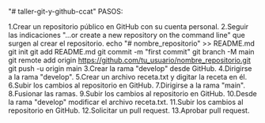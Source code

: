 "# taller-git-y-github-ccat" 
PASOS:

1.Crear un repositorio público en GitHub con su cuenta personal.
2.Seguir las indicaciones "…or create a new repository on the command line" que surgen al crear el repositorio.
echo "# nombre_repositorio" >> README.md
git init
git add README.md
git commit -m "first commit"
git branch -M main
git remote add origin https://github.com/tu_usuario/nombre_repositorio.git
git push -u origin main
3.Crear la rama "develop" desde GitHub.
4.Dirigirse a la rama "develop".
5.Crear un archivo receta.txt y digitar la receta en él.
6.Subir los cambios al repositorio en GitHub.
7.Dirigirse a la rama "main".
8.Fusionar las ramas.
9.Subir los cambios al repositorio en GitHub.
10.Desde la rama "develop" modificar el archivo receta.txt. 
11.Subir los cambios al repositorio en GitHub.
12.Solicitar un pull request.
13.Aprobar pull request.  
